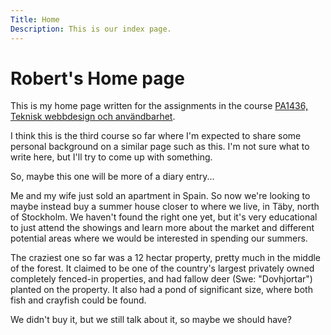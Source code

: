 ```yaml
---
Title: Home
Description: This is our index page.
---
```


Robert's Home page
==========================

This is my home page written for the assignments in the course [PA1436, Teknisk webbdesign och användbarhet](https://bth.instructure.com/courses/5435).

I think this is the third course so far where I'm expected to share some personal background on a similar page such as this. I'm not sure what to write here, but I'll try to come up with something.

So, maybe this one will be more of a diary entry...

Me and my wife just sold an apartment in Spain. So now we're looking to maybe instead buy a summer house closer to where we live, in Täby, north of Stockholm. We haven't found the right one yet, but it's very educational to just attend the showings and learn more about the market and different potential areas where we would be interested in spending our summers.

The craziest one so far was a 12 hectar property, pretty much in the middle of the forest. It claimed to be one of the country's largest privately owned completely fenced-in properties, and had fallow deer (Swe: "Dovhjortar") planted on the property. It also had a pond of significant size, where both fish and crayfish could be found.

We didn't buy it, but we still talk about it, so maybe we should have?
